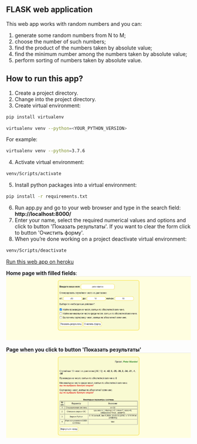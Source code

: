 ## FLASK web application

This web app works with random numbers and you can:
1) generate some random numbers from N to M;
2) choose the number of such numbers;
3) find the product of the numbers taken by absolute value;
4) find the minimum number among the numbers taken by absolute value;
5) perform sorting of numbers taken by absolute value.

## How to run this app?
1) Create a project directory.
2) Change into the project directory.
3) Create virtual environment: 
  ```bash
  pip install virtualenv
  ```
  ```bash
  virtualenv venv --python=<YOUR_PYTHON_VERSION>
  ``` 
  For example: 
  ```bash 
  virtualenv venv --python=3.7.6
  ```
4) Activate virtual environment: 
  ```bash 
  venv/Scripts/activate
  ```
5) Install python packages into a virtual environment:
  ```bash 
  pip install -r requirements.txt
  ```
6) Run app.py and go to your web browser and type in the search field: **http://localhost:8000/**
7) Enter your name, select the required numerical values and options and click to button 'Показать результаты'.
If you want to clear the form click to button 'Очистить форму'.
8) When you’re done working on a project deactivate virtual environment: 
  ```bash 
  venv/Scripts/deactivate
  ```
  
[Run this web app on heroku](https://rndnum.herokuapp.com/)

**Home page with filled fields**:
![StartPage](https://github.com/ZaytsevNS/python_practice/blob/main/work_with_rand_num/start_page.jpg)

**Page when you click to button 'Показать результаты'**
![StartPage](https://github.com/ZaytsevNS/python_practice/blob/main/work_with_rand_num/finish_page.jpg)
